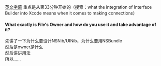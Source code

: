 [英文字幕](https://asciiwwdc.com/2010/sessions/315)
重点是从第33分钟开始的（搜索：what the integration of Interface Builder into Xcode means when it comes to making connections）
#### What exactly is File's Owner and how do you use it and take advantage of it?
先讲了一下为什么要设计NSNib/UINib，为什么要用NSBundle  
然后是owner是什么  
然后讲讲用法  
所以……
